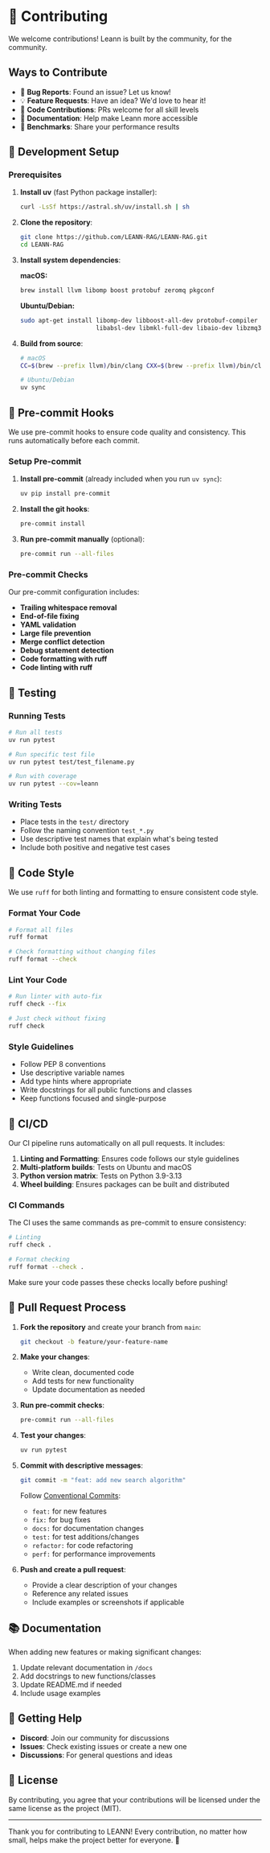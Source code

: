 # 🤝 Contributing

We welcome contributions! Leann is built by the community, for the community.

## Ways to Contribute

- 🐛 **Bug Reports**: Found an issue? Let us know!
- 💡 **Feature Requests**: Have an idea? We'd love to hear it!
- 🔧 **Code Contributions**: PRs welcome for all skill levels
- 📖 **Documentation**: Help make Leann more accessible
- 🧪 **Benchmarks**: Share your performance results

## 🚀 Development Setup

### Prerequisites

1. **Install uv** (fast Python package installer):
   ```bash
   curl -LsSf https://astral.sh/uv/install.sh | sh
   ```

2. **Clone the repository**:
   ```bash
   git clone https://github.com/LEANN-RAG/LEANN-RAG.git
   cd LEANN-RAG
   ```

3. **Install system dependencies**:

   **macOS:**
   ```bash
   brew install llvm libomp boost protobuf zeromq pkgconf
   ```

   **Ubuntu/Debian:**
   ```bash
   sudo apt-get install libomp-dev libboost-all-dev protobuf-compiler \
                        libabsl-dev libmkl-full-dev libaio-dev libzmq3-dev
   ```

4. **Build from source**:
   ```bash
   # macOS
   CC=$(brew --prefix llvm)/bin/clang CXX=$(brew --prefix llvm)/bin/clang++ uv sync

   # Ubuntu/Debian
   uv sync
   ```

## 🔨 Pre-commit Hooks

We use pre-commit hooks to ensure code quality and consistency. This runs automatically before each commit.

### Setup Pre-commit

1. **Install pre-commit** (already included when you run `uv sync`):
   ```bash
   uv pip install pre-commit
   ```

2. **Install the git hooks**:
   ```bash
   pre-commit install
   ```

3. **Run pre-commit manually** (optional):
   ```bash
   pre-commit run --all-files
   ```

### Pre-commit Checks

Our pre-commit configuration includes:
- **Trailing whitespace removal**
- **End-of-file fixing**
- **YAML validation**
- **Large file prevention**
- **Merge conflict detection**
- **Debug statement detection**
- **Code formatting with ruff**
- **Code linting with ruff**

## 🧪 Testing

### Running Tests

```bash
# Run all tests
uv run pytest

# Run specific test file
uv run pytest test/test_filename.py

# Run with coverage
uv run pytest --cov=leann
```

### Writing Tests

- Place tests in the `test/` directory
- Follow the naming convention `test_*.py`
- Use descriptive test names that explain what's being tested
- Include both positive and negative test cases

## 📝 Code Style

We use `ruff` for both linting and formatting to ensure consistent code style.

### Format Your Code

```bash
# Format all files
ruff format

# Check formatting without changing files
ruff format --check
```

### Lint Your Code

```bash
# Run linter with auto-fix
ruff check --fix

# Just check without fixing
ruff check
```

### Style Guidelines

- Follow PEP 8 conventions
- Use descriptive variable names
- Add type hints where appropriate
- Write docstrings for all public functions and classes
- Keep functions focused and single-purpose

## 🚦 CI/CD

Our CI pipeline runs automatically on all pull requests. It includes:

1. **Linting and Formatting**: Ensures code follows our style guidelines
2. **Multi-platform builds**: Tests on Ubuntu and macOS
3. **Python version matrix**: Tests on Python 3.9-3.13
4. **Wheel building**: Ensures packages can be built and distributed

### CI Commands

The CI uses the same commands as pre-commit to ensure consistency:
```bash
# Linting
ruff check .

# Format checking
ruff format --check .
```

Make sure your code passes these checks locally before pushing!

## 🔄 Pull Request Process

1. **Fork the repository** and create your branch from `main`:
   ```bash
   git checkout -b feature/your-feature-name
   ```

2. **Make your changes**:
   - Write clean, documented code
   - Add tests for new functionality
   - Update documentation as needed

3. **Run pre-commit checks**:
   ```bash
   pre-commit run --all-files
   ```

4. **Test your changes**:
   ```bash
   uv run pytest
   ```

5. **Commit with descriptive messages**:
   ```bash
   git commit -m "feat: add new search algorithm"
   ```

   Follow [Conventional Commits](https://www.conventionalcommits.org/):
   - `feat:` for new features
   - `fix:` for bug fixes
   - `docs:` for documentation changes
   - `test:` for test additions/changes
   - `refactor:` for code refactoring
   - `perf:` for performance improvements

6. **Push and create a pull request**:
   - Provide a clear description of your changes
   - Reference any related issues
   - Include examples or screenshots if applicable

## 📚 Documentation

When adding new features or making significant changes:

1. Update relevant documentation in `/docs`
2. Add docstrings to new functions/classes
3. Update README.md if needed
4. Include usage examples

## 🤔 Getting Help

- **Discord**: Join our community for discussions
- **Issues**: Check existing issues or create a new one
- **Discussions**: For general questions and ideas

## 📄 License

By contributing, you agree that your contributions will be licensed under the same license as the project (MIT).

---

Thank you for contributing to LEANN! Every contribution, no matter how small, helps make the project better for everyone. 🌟
